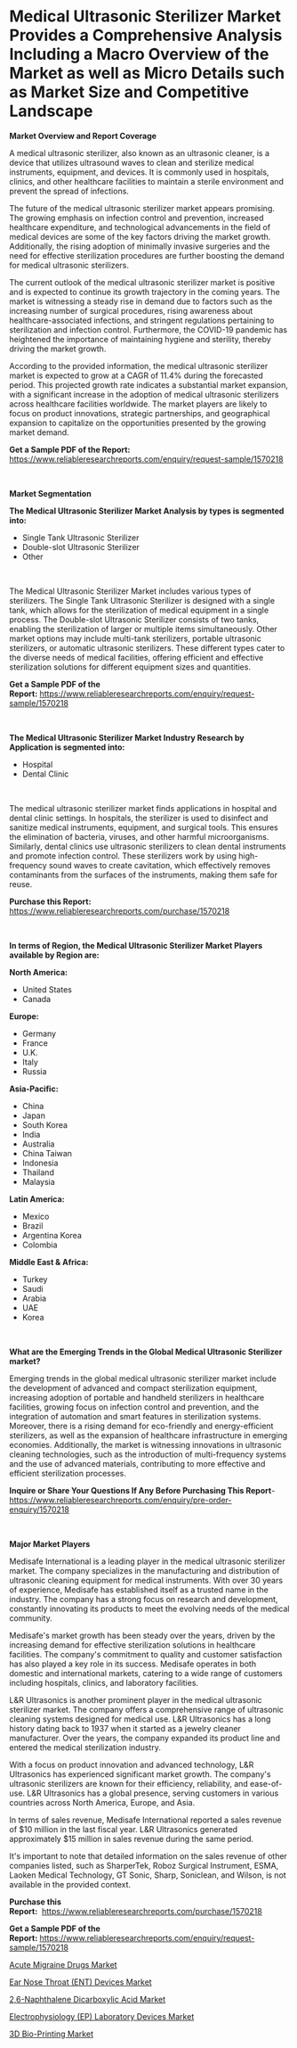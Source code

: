 <p><h1>Medical Ultrasonic Sterilizer Market Provides a Comprehensive Analysis Including a Macro Overview of the Market as well as Micro Details such as Market Size and Competitive Landscape</h1></p><p><strong>Market Overview and Report Coverage</strong></p>
<p><p>A medical ultrasonic sterilizer, also known as an ultrasonic cleaner, is a device that utilizes ultrasound waves to clean and sterilize medical instruments, equipment, and devices. It is commonly used in hospitals, clinics, and other healthcare facilities to maintain a sterile environment and prevent the spread of infections.</p><p>The future of the medical ultrasonic sterilizer market appears promising. The growing emphasis on infection control and prevention, increased healthcare expenditure, and technological advancements in the field of medical devices are some of the key factors driving the market growth. Additionally, the rising adoption of minimally invasive surgeries and the need for effective sterilization procedures are further boosting the demand for medical ultrasonic sterilizers.</p><p>The current outlook of the medical ultrasonic sterilizer market is positive and is expected to continue its growth trajectory in the coming years. The market is witnessing a steady rise in demand due to factors such as the increasing number of surgical procedures, rising awareness about healthcare-associated infections, and stringent regulations pertaining to sterilization and infection control. Furthermore, the COVID-19 pandemic has heightened the importance of maintaining hygiene and sterility, thereby driving the market growth.</p><p>According to the provided information, the medical ultrasonic sterilizer market is expected to grow at a CAGR of 11.4% during the forecasted period. This projected growth rate indicates a substantial market expansion, with a significant increase in the adoption of medical ultrasonic sterilizers across healthcare facilities worldwide. The market players are likely to focus on product innovations, strategic partnerships, and geographical expansion to capitalize on the opportunities presented by the growing market demand.</p></p>
<p><strong>Get a Sample PDF of the Report:</strong> <a href="https://www.reliableresearchreports.com/enquiry/request-sample/1570218">https://www.reliableresearchreports.com/enquiry/request-sample/1570218</a></p>
<p>&nbsp;</p>
<p><strong>Market Segmentation</strong></p>
<p><strong>The Medical Ultrasonic Sterilizer Market Analysis by types is segmented into:</strong></p>
<p><ul><li>Single Tank Ultrasonic Sterilizer</li><li>Double-slot Ultrasonic Sterilizer</li><li>Other</li></ul></p>
<p>&nbsp;</p>
<p><p>The Medical Ultrasonic Sterilizer Market includes various types of sterilizers. The Single Tank Ultrasonic Sterilizer is designed with a single tank, which allows for the sterilization of medical equipment in a single process. The Double-slot Ultrasonic Sterilizer consists of two tanks, enabling the sterilization of larger or multiple items simultaneously. Other market options may include multi-tank sterilizers, portable ultrasonic sterilizers, or automatic ultrasonic sterilizers. These different types cater to the diverse needs of medical facilities, offering efficient and effective sterilization solutions for different equipment sizes and quantities.</p></p>
<p><strong>Get a Sample PDF of the Report:</strong>&nbsp;<a href="https://www.reliableresearchreports.com/enquiry/request-sample/1570218">https://www.reliableresearchreports.com/enquiry/request-sample/1570218</a></p>
<p>&nbsp;</p>
<p><strong>The Medical Ultrasonic Sterilizer Market Industry Research by Application is segmented into:</strong></p>
<p><ul><li>Hospital</li><li>Dental Clinic</li></ul></p>
<p>&nbsp;</p>
<p><p>The medical ultrasonic sterilizer market finds applications in hospital and dental clinic settings. In hospitals, the sterilizer is used to disinfect and sanitize medical instruments, equipment, and surgical tools. This ensures the elimination of bacteria, viruses, and other harmful microorganisms. Similarly, dental clinics use ultrasonic sterilizers to clean dental instruments and promote infection control. These sterilizers work by using high-frequency sound waves to create cavitation, which effectively removes contaminants from the surfaces of the instruments, making them safe for reuse.</p></p>
<p><strong>Purchase this Report:</strong>&nbsp; <a href="https://www.reliableresearchreports.com/purchase/1570218">https://www.reliableresearchreports.com/purchase/1570218</a></p>
<p>&nbsp;</p>
<p><strong>In terms of Region, the Medical Ultrasonic Sterilizer Market Players available by Region are:</strong></p>
<p>
    <p> <strong> North America: </strong>
        <ul>
            <li>United States</li>
            <li>Canada</li>
        </ul>
        </p> 
    <p> <strong> Europe: </strong>
        <ul>
            <li>Germany</li>
            <li>France</li>
            <li>U.K.</li>
            <li>Italy</li>
            <li>Russia</li>
        </ul>
        </p> 
    <p> <strong> Asia-Pacific: </strong>
        <ul>
            <li>China</li>
            <li>Japan</li>
            <li>South Korea</li>
            <li>India</li>
            <li>Australia</li>
            <li>China Taiwan</li>
            <li>Indonesia</li>
            <li>Thailand</li>
            <li>Malaysia</li>
        </ul>
        </p> 
    <p> <strong> Latin America: </strong>
        <ul>
            <li>Mexico</li>
            <li>Brazil</li>
            <li>Argentina Korea</li>
            <li>Colombia</li>
        </ul>
        </p> 
    <p> <strong> Middle East & Africa: </strong>
        <ul>
            <li>Turkey</li>
            <li>Saudi</li>
            <li>Arabia</li>
            <li>UAE</li>
            <li>Korea</li>
        </ul>
    </p>
    </p>
<p>&nbsp;</p>
<p><strong>What are the Emerging Trends in the Global Medical Ultrasonic Sterilizer market?</strong></p>
<p><p>Emerging trends in the global medical ultrasonic sterilizer market include the development of advanced and compact sterilization equipment, increasing adoption of portable and handheld sterilizers in healthcare facilities, growing focus on infection control and prevention, and the integration of automation and smart features in sterilization systems. Moreover, there is a rising demand for eco-friendly and energy-efficient sterilizers, as well as the expansion of healthcare infrastructure in emerging economies. Additionally, the market is witnessing innovations in ultrasonic cleaning technologies, such as the introduction of multi-frequency systems and the use of advanced materials, contributing to more effective and efficient sterilization processes.</p></p>
<p><strong>Inquire or Share Your Questions If Any Before Purchasing This Report</strong>- <a href="https://www.reliableresearchreports.com/enquiry/pre-order-enquiry/1570218">https://www.reliableresearchreports.com/enquiry/pre-order-enquiry/1570218</a></p>
<p>&nbsp;</p>
<p><strong>Major Market Players</strong></p>
<p><p>Medisafe International is a leading player in the medical ultrasonic sterilizer market. The company specializes in the manufacturing and distribution of ultrasonic cleaning equipment for medical instruments. With over 30 years of experience, Medisafe has established itself as a trusted name in the industry. The company has a strong focus on research and development, constantly innovating its products to meet the evolving needs of the medical community.</p><p>Medisafe's market growth has been steady over the years, driven by the increasing demand for effective sterilization solutions in healthcare facilities. The company's commitment to quality and customer satisfaction has also played a key role in its success. Medisafe operates in both domestic and international markets, catering to a wide range of customers including hospitals, clinics, and laboratory facilities.</p><p>L&R Ultrasonics is another prominent player in the medical ultrasonic sterilizer market. The company offers a comprehensive range of ultrasonic cleaning systems designed for medical use. L&R Ultrasonics has a long history dating back to 1937 when it started as a jewelry cleaner manufacturer. Over the years, the company expanded its product line and entered the medical sterilization industry.</p><p>With a focus on product innovation and advanced technology, L&R Ultrasonics has experienced significant market growth. The company's ultrasonic sterilizers are known for their efficiency, reliability, and ease-of-use. L&R Ultrasonics has a global presence, serving customers in various countries across North America, Europe, and Asia.</p><p>In terms of sales revenue, Medisafe International reported a sales revenue of $10 million in the last fiscal year. L&R Ultrasonics generated approximately $15 million in sales revenue during the same period.</p><p>It's important to note that detailed information on the sales revenue of other companies listed, such as SharperTek, Roboz Surgical Instrument, ESMA, Laoken Medical Technology, GT Sonic, Sharp, Soniclean, and Wilson, is not available in the provided context.</p></p>
<p><strong>Purchase this Report:</strong>&nbsp;&nbsp;<a href="https://www.reliableresearchreports.com/purchase/1570218">https://www.reliableresearchreports.com/purchase/1570218</a></p>
<p></p>
<p><strong>Get a Sample PDF of the Report:</strong>&nbsp;<a href="https://www.reliableresearchreports.com/enquiry/request-sample/1570218">https://www.reliableresearchreports.com/enquiry/request-sample/1570218</a></p>
<p><p><a href="https://medium.com/@chiragreportprime3/acute-migraine-drugs-market-research-report-its-history-and-forecast-2023-to-2030-761d4202e073">Acute Migraine Drugs Market</a></p><p><a href="https://www.linkedin.com/pulse/ear-nose-throat-ent-devices-market-size-share-global-analysis-wsdbe/">Ear Nose Throat (ENT) Devices Market</a></p><p><a href="https://medium.com/@anmolreportprime/2-6-naphthalene-dicarboxylic-acid-market-exploring-market-share-market-trends-and-future-growth-efee94317c54">2,6-Naphthalene Dicarboxylic Acid Market</a></p><p><a href="https://www.linkedin.com/pulse/electrophysiology-ep-laboratory-devices-market-size-share-7alke/">Electrophysiology (EP) Laboratory Devices Market</a></p><p><a href="https://www.linkedin.com/pulse/3d-bio-printing-market-share-amp-new-trends-analysis-report-bev6e/">3D Bio-Printing Market</a></p></p>